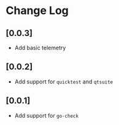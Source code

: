 # Change Log

## [0.0.3]

- Add basic telemetry

## [0.0.2]

- Add support for `quicktest` and `qtsuite`

## [0.0.1]

- Add support for `go-check`